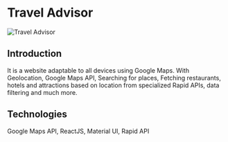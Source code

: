# Travel Advisor

![Travel Advisor](https://i.ibb.co/qph2cZn/image.pngg)

## Introduction
It is a website adaptable to all devices using Google Maps.
With Geolocation, Google Maps API, Searching for places, Fetching restaurants, 
hotels and attractions based on location from specialized Rapid APIs, data filtering and much more.

## Technologies
Google Maps API, ReactJS, Material UI, Rapid API
